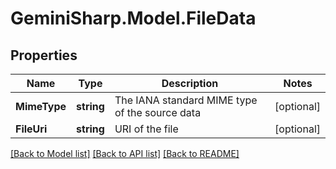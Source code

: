 # GeminiSharp.Model.FileData

## Properties

Name | Type | Description | Notes
------------ | ------------- | ------------- | -------------
**MimeType** | **string** | The IANA standard MIME type of the source data | [optional] 
**FileUri** | **string** | URI of the file | [optional] 

[[Back to Model list]](../README.md#documentation-for-models) [[Back to API list]](../README.md#documentation-for-api-endpoints) [[Back to README]](../README.md)

